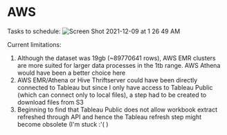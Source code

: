 # AWS
Tasks to schedule:
![Screen Shot 2021-12-09 at 1 26 49 AM](https://user-images.githubusercontent.com/57310445/145369721-4f7d8746-b29a-40b8-b2cb-9278d2a6504b.png)

Current limitations:
1. Although the dataset was 19gb (~89770641 rows), AWS EMR clusters are more suited for larger data processes in the 1tb range. AWS Athena would have been a better choice here
2. AWS EMR/Athena or Hive Thriftserver could have been directly connected to Tableau but since I only have access to Tableau Public (which can connect only to local files), a step had to be created to download files from S3
3. Beginning to find that Tableau Public does not allow workbook extract refreshed through API and hence the Tableau refresh step might become obsolete (I'm stuck :'( )
